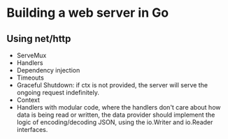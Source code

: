 # Building a web server in Go

## Using net/http

- ServeMux
- Handlers
- Dependency injection
- Timeouts
- Graceful Shutdown: if ctx is not provided, the server will serve the ongoing request indefinitely.
- Context
- Handlers with modular code, where the handlers don't care about how data is being read or written, the data provider should implement the logic of encoding/decoding JSON, using the io.Writer and io.Reader interfaces.
